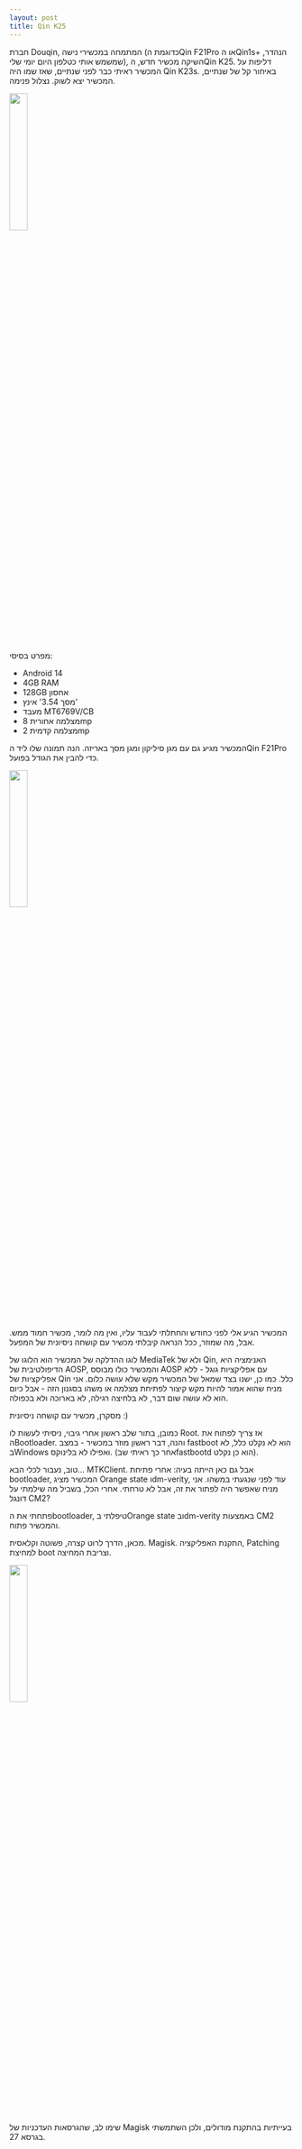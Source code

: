 ```yaml
---
layout: post
title: Qin K25
---
```


חברת Douqin, המתמחה במכשירי נישה (כדוגמת הQin F21Pro או הQin1s+ הנהדר, שמשמש אותי כטלפון היום יומי שלי), השיקה מכשיר חדש, הQin K25. דליפות על המכשיר ראיתי כבר לפני שנתיים, שאז שמו היה Qin K23s. באיחור קל של שנתיים, המכשיר יצא לשוק. נצלול פנימה.




<img src="https://aiv-dev.com/he-IL/assets/images/QinK25_1.jpg" width="25%" />


מפרט בסיסי:

* Android 14
* 4GB RAM
* 128GB אחסון
* מסך 3.54' אינץ'
* מעבד MT6769V/CB
* מצלמה אחורית 8mp
* מצלמה קדמית 2mp

המכשיר מגיע גם עם מגן סיליקון ומגן מסך באריזה.
הנה תמונה שלו ליד הQin F21Pro כדי להבין את הגודל בפועל.

<img src="https://aiv-dev.com/he-IL/assets/images/QinK25_2.jpg" width="25%" />


המכשיר הגיע אלי לפני כחודש והחתלתי לעבוד עליו, ואין מה לומר, מכשיר חמוד ממש.
אבל, מה שמוזר, ככל הנראה קיבלתי מכשיר עם קושחה ניסיונית של המפעל.

לוגו ההדלקה של המכשיר הוא הלוגו של MediaTek ולא של Qin, האנימציה היא הדיפולטיבית של AOSP, והמכשיר כולו מבוסס AOSP עם אפליקציות גוגל - ללא אפליקציות של Qin כלל. כמו כן, ישנו בצד שמאל של המכשיר מקש שלא עושה כלום. אני מניח שהוא אמור להיות מקש קיצור לפתיחת מצלמה או משהו בסגנון הזה - אבל כיום הוא לא עושה שום דבר, לא בלחיצה רגילה, לא בארוכה ולא בכפולה.

מסקרן, מכשיר עם קושחה ניסיונית :)

כמובן, בתור שלב ראשון אחרי גיבוי, ניסיתי לעשות לו Root. אז צריך לפתוח את הBootloader. 
והנה, דבר ראשון מוזר במכשיר - במצב fastboot הוא לא נקלט כלל, לא בWindows ואפילו לא בלינוקס. (אחר כך ראיתי שבfastbootd הוא כן נקלט).

טוב, נעבור לכלי הבא... MTKClient. אבל גם כאן הייתה בעיה: אחרי פתיחת bootloader, המכשיר מציג Orange state וdm-verity, עוד לפני שנגעתי במשהו. אני מניח שאפשר היה לפתור את זה, אבל לא טרחתי. אחרי הכל, בשביל מה שילמתי על דונגל CM2?

פתחתי את הbootloader, טיפלתי בOrange state ובdm-verity באמצעות CM2 והמכשיר פתוח.

מכאן, הדרך לרוט קצרה, פשוטה וקלאסית.
Magisk. התקנת האפליקציה, Patching למחיצת boot וצריבת המחיצה.

<img src="https://aiv-dev.com/he-IL/assets/images/QinK25_3.jpg" width="25%" />

 
שימו לב, שהגרסאות העדכניות של Magisk בעייתיות בהתקנת מודולים, ולכן השתמשתי בגרסא 27.
